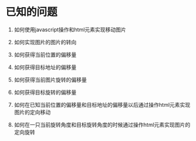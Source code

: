 # 已知的问题

1. 如何使用javascript操作和html元素实现移动图片

2. 如何实现图片的图片的转向

3. 如何获得当前位置的偏移量

4. 如何获得目标地址的偏移量

5. 如何获得当前图片旋转的偏移量

6. 如何获得目标旋转的偏移量

7. 如何在已知当前位置的偏移量和目标地址的偏移量以后通过操作html元素实现图片的定向移动

8. 如何在一只当前旋转角度和目标旋转角度的时候通过操作html元素实现图片的定向旋转

   ​

